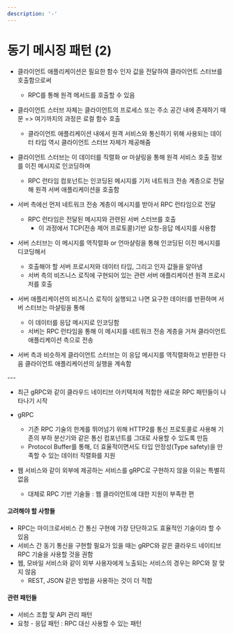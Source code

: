 ```yaml
---
description: '-'
---
```


# 동기 메시징 패턴 (2)

* 클라이언트 애플리케이션은 필요한 함수 인자 값을 전달하여 클라이언트 스터브를 호출함으로써&#x20;
  * RPC를 통해 원격 메서드를 호출할 수 있음&#x20;



* 클라이언트 스터브 자체는 클라이언트의 프로세스 또는 주소 공간 내에 존재하기 때문 => 여기까지의 과정은 로컬 함수 호출&#x20;
  * 클라이언트 애플리케이션 내에서 원격 서비스와 통신하기 위해 사용되는 데이터 타입 역시 클라이언트 스터브 자체가 제공해줌&#x20;



* 클라이언트 스터브는 이 데이터를 직렬화 or 마샬링을 통해 원격 서비스 호출 정보를 이진 메시지로 인코딩하며&#x20;
  * RPC 런타임 컴포넌트는 인코딩된 메시지를 기저 네트워크 전송 계층으로 전달해 원격 서버 애플리케이션을 호출함&#x20;



* 서버 측에선 먼저 네트워크 전송 계층이 메시지를 받아서 RPC 런타임으로 전달&#x20;
  * RPC 런타임은 전달된 메시지와 관련된 서버 스터브를 호출&#x20;
    * 이 과정에서 TCP(전송 제어 프로토콜)기반 요청-응답 메시지를 사용함&#x20;
* 서버 스터브는 이 메시지를 역직렬화 or 언마샬링을 통해 인코딩된 이진 메시지를 디코딩해서&#x20;
  * 호출해야 할 서버 프로시저와 데이터 타입, 그리고 인자 값들을 알아냄&#x20;
  * 서버 측의 비즈니스 로직에 구현되어 있는 관련 서버 애플리케이션 원격 프로시저를 호출&#x20;



* 서버 애플리케이션의 비즈니스 로직이 실행되고 나면 요구한 데이터를 반환하며 서버 스터브는 마샬링을 통해&#x20;
  * 이 데이터를 응답 메시지로 인코딩함&#x20;
  * 서버는 RPC 런타임을 통해 이 메시지를 네트워크 전송 계층을 거쳐 클라이언트 애플리케이션 측으로 전송&#x20;



* 서버 측과 비슷하게 클라이언트 스터브는 이 응답 메시지를 역직렬화하고 반환한 다음 클라이언트 애플리케이션의 실행을 계속함&#x20;

\---



* 최근 gRPC와 같이 클라우드 네이티브 아키텍처에 적합한 새로운 RPC 패턴들이 나타나기 시작&#x20;
* gRPC
  * 기존 RPC 기술의 한계를 뛰어넘기 위해 HTTP2를 통신 프로토콜로 사용해 기존의 부하 분산기와 같은 통신 컴포넌트를 그대로 사용할 수 있도록 만듬&#x20;
  * Protocol Buffer를 통해, 더 효율적이면서도 타입 안정성(Type safety)을 만족할 수 있는 데이터 직렬화를 지원&#x20;



* 웹 서비스와 같이 외부에 제공하는 서비스를 gRPC로 구현하지 않을 이유는 특별히 없음&#x20;
  * 대체로 RPC 기반 기술들 : 웹 클라이언트에 대한 지원이 부족한 편&#x20;

#### 고려해야 할 사항들&#x20;

* RPC는 마이크로서비스 간 통신 구현에 가장 단단하고도 효율적인 기술이라 할 수 있음&#x20;
* 서비스 간 동기 통신을 구현할 필요가 있을 때는 gRPC와 같은 클라우드 네이티브 RPC 기술을 사용할 것을 권함&#x20;
* 웹, 모바일 서비스와 같이 외부 사용자에게 노출되는 서비스의 경우는 RPC와 잘 맞지 않음&#x20;
  * REST, JSON 같은 방법을 사용하는 것이 더 적합&#x20;

#### 관련 패턴들&#x20;

* 서비스 조합 및 API 관리 패턴&#x20;
* 요청 - 응답 패턴 : RPC 대신 사용할 수 있는 패턴&#x20;

&#x20;

